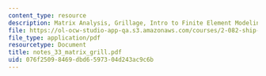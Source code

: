 ```yaml
---
content_type: resource
description: Matrix Analysis, Grillage, Intro to Finite Element Modeling
file: https://ol-ocw-studio-app-qa.s3.amazonaws.com/courses/2-082-ship-structural-analysis-design-13-122-spring-2003/076f25098469dbd6597304d243ac9c6b_notes_33_matrix_grill.pdf
file_type: application/pdf
resourcetype: Document
title: notes_33_matrix_grill.pdf
uid: 076f2509-8469-dbd6-5973-04d243ac9c6b
---
```

